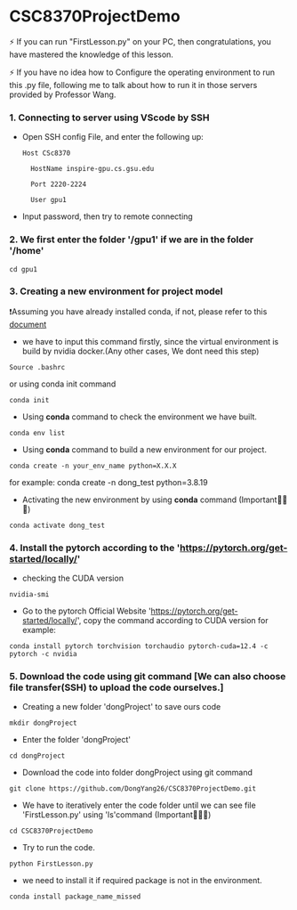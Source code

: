 # CSC8370ProjectDemo

⚡ If you can run "FirstLesson.py" on your PC, then congratulations, you have mastered the knowledge of this lesson.

⚡ If you have no idea how to Configure the operating environment to run this .py file,
following me to talk about how to run it in those servers provided by Professor Wang.

### 1. Connecting to server using VScode by SSH
* Open SSH config File, and enter the following up:

      Host CSc8370
  
        HostName inspire-gpu.cs.gsu.edu
  
        Port 2220-2224
  
        User gpu1

* Input password, then try to remote connecting

### 2. We first enter the folder '/gpu1' if we are in the folder '/home'
    cd gpu1

### 3. Creating a new environment for project model

❗️Assuming you have already installed conda, if not, please refer to this [document](https://github.com/DongYang26/CSC8370ProjectDemo/blob/main/Preparation.md)
* we have to input this command firstly, since the virtual environment is build by nvidia docker.(Any other cases, We dont need this step)
```
Source .bashrc
```
or using conda init command
```
conda init
```
* Using **conda** command to check the environment we have built.
```
conda env list
```
* Using **conda** command to build a new environment for our project.
```
conda create -n your_env_name python=X.X.X
```
for example: conda create -n dong_test python=3.8.19
* Activating the new environment by using **conda** command (Important🌟🌟🌟)
```
conda activate dong_test
```

### 4. Install the pytorch according to the 'https://pytorch.org/get-started/locally/'
* checking the CUDA version
```
nvidia-smi
```
* Go to the pytorch Official Website 'https://pytorch.org/get-started/locally/', copy the command according to CUDA version
for example:
```
conda install pytorch torchvision torchaudio pytorch-cuda=12.4 -c pytorch -c nvidia
```

### 5. Download the code using git command [We can also choose file transfer(SSH) to upload the code ourselves.]

* Creating a new folder 'dongProject' to save ours code
```
mkdir dongProject
```
* Enter the folder 'dongProject'
```
cd dongProject
```
* Download the code into folder dongProject using git command
```
git clone https://github.com/DongYang26/CSC8370ProjectDemo.git
```
* We have to iteratively enter the code folder until we can see file 'FirstLesson.py' using 'ls'command (Important🌟🌟🌟)
```
cd CSC8370ProjectDemo
```
* Try to run the code.
```
python FirstLesson.py
```
* we need to install it if required package is not in the environment.
```
conda install package_name_missed
```

